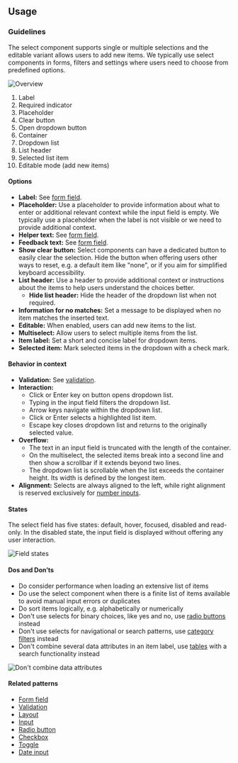 ## Usage
### Guidelines

The select component supports single or multiple selections and the editable variant allows users to add new items. We typically use select components in forms, filters and settings where users need to choose from predefined options.

![Overview](https://www.figma.com/design/wEptRgAezDU1z80Cn3eZ0o/iX-Pattern-Illustrations?node-id=3647-6332&t=DtCmoFcLwhf7ke3S-4)

1. Label
2. Required indicator
3. Placeholder
4. Clear button
5. Open dropdown button
6. Container
7. Dropdown list
8. List header
9. Selected list item
10. Editable mode (add new items)

#### Options

- **Label:** See [form field](../forms-field).
- **Placeholder:** Use a placeholder to provide information about what to enter or additional relevant context while the input field is empty. We typically use a placeholder when the label is not visible or we need to provide additional context.
- **Helper text:** See [form field](../forms-field).
- **Feedback text:** See [form field](../forms-field).
- **Show clear button:** Select components can have a dedicated button to easily clear the selection. Hide the button when offering users other ways to reset, e.g. a default item like "none", or if you aim for simplified keyboard accessibility.
- **List header:** Use a header to provide additional context or instructions about the items to help users understand the choices better.
  - **Hide list header:** Hide the header of the dropdown list when not required.
- **Information for no matches:** Set a message to be displayed when no item matches the inserted text.
- **Editable:** When enabled, users can add new items to the list.
- **Multiselect:** Allow users to select multiple items from the list.
- **Item label:** Set a short and concise label for dropdown items.
- **Selected item:** Mark selected items in the dropdown with a check mark.

#### Behavior in context

- **Validation:** See [validation](../forms-validation).
- **Interaction:**
  - Click or Enter key on button opens dropdown list.
  - Typing in the input field filters the dropdown list.
  - Arrow keys navigate within the dropdown list.
  - Click or Enter selects a highlighted list item.
  - Escape key closes dropdown list and returns to the originally selected value.
- **Overflow:**
  - The text in an input field is truncated with the length of the container.
  - On the multiselect, the selected items break into a second line and then show a scrollbar if it extends beyond two lines.
  - The dropdown list is scrollable when the list exceeds the container height. Its width is defined by the longest item.
- **Alignment:** Selects are always aligned to the left, while right alignment is reserved exclusively for [number inputs](../input-number).

#### States

The select field has five states: default, hover, focused, disabled and read-only. In the disabled state, the input field is displayed without offering any user interaction.

![Field states](https://www.figma.com/design/wEptRgAezDU1z80Cn3eZ0o/iX-Pattern-Illustrations?node-id=3960-760&t=MWpyPDZDK5B531n9-4)

#### Dos and Don’ts

- Do consider performance when loading an extensive list of items
- Do use the select component when there is a finite list of items available to avoid manual input errors or duplicates
- Do sort items logically, e.g. alphabetically or numerically
- Don't use selects for binary choices, like yes and no, use [radio buttons](../toggle) instead
- Don't use selects for navigational or search patterns, use [category filters](../expanding-search) instead
- Don't combine several data attributes in an item label, use [tables](../event-list) with a search functionality instead

![Don't combine data attributes](https://www.figma.com/design/wEptRgAezDU1z80Cn3eZ0o/iX-Pattern-Illustrations?node-id=3978-800&t=MWpyPDZDK5B531n9-4)

#### Related patterns

- [Form field](../forms-field)
- [Validation](../forms-validation)
- [Layout](../forms-layout)
- [Input](../input)
- [Radio button](../radio)
- [Checkbox](../checkbox)
- [Toggle](../toggle)
- [Date input](../input-date)
